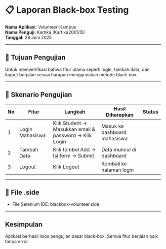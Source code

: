 # 📋 Laporan Black-box Testing

**Nama Aplikasi:** Volunteer-Kampus  
**Nama Penguji:** Kartika (Kartika200515)  
**Tanggal:** 29 Juni 2025  

---

## 🎯 Tujuan Pengujian

Untuk memverifikasi bahwa fitur utama seperti login, tambah data, dan logout berjalan sesuai harapan menggunakan metode black-box.

---

## 🧪 Skenario Pengujian

| No | Fitur             | Langkah                                                                 | Hasil Diharapkan                | Status |
|----|-------------------|------------------------------------------------------------------------|----------------------------------|--------|
| 1  | Login Mahasiswa   | Klik Student → Masukkan email & password → Klik Login                   | Masuk ke dashboard mahasiswa     |   |
| 2  | Tambah Data       | Klik tombol Add → Isi form → Submit                                     | Data muncul di dashboard         |      |
| 3  | Logout            | Klik Logout                                                             | Kembali ke halaman login         |      |

---

## 📎 File .side

- File Selenium IDE: blackbox-volunteer.side

---

## Kesimpulan

Aplikasi berhasil lolos pengujian dasar black-box. Semua fitur berjalan baik tanpa error.
